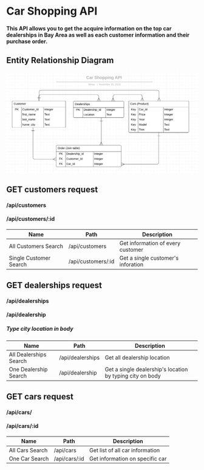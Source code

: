 # Car Shopping API

#### This API allows you to get the acquire information on the top car dealerships in Bay Area as well as each customer information and their purchase order. 

## Entity Relationship Diagram 
![carshoppingapi](./erd.png)

## GET customers request 
#### /api/customers
#### /api/customers/:id
|   Name      | Path        | Description |
| ----------- | ----------- | ----------- |
|  All Customers Search  | /api/customers | Get information of every customer |
|  Single Customer Search | /api/customers/:id | Get a single customer's inforation  |


## GET dealerships request 
#### /api/dealerships
#### /api/dealership
##### Type city location in body 
|   Name      | Path        | Description |
| ----------- | ----------- | ----------- |
|  All Dealerships Search  | /api/dealerships | Get all dealership location |
|  One Dealership Search | /api/dealership | Get a single dealership's location by typing city on body |


## GET cars request 
#### /api/cars/
#### /api/cars/:id

|    Name     |    Path     | Description  |
| ----------- | ----------- | ----------- |
| All Cars Search      | /api/cars       |  Get list of all car information   |
| One Car Search      | /api/cars/:id       |  Get information on specific car|
